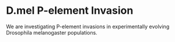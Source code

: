 # D.mel P-element Invasion
We are investigating P-element invasions in experimentally evolving Drosophila melanogaster populations.

